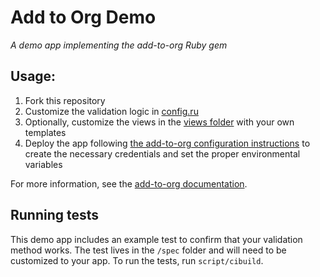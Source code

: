 # Add to Org Demo

*A demo app implementing the add-to-org Ruby gem*

## Usage:

1. Fork this repository
2. Customize the validation logic in [config.ru](config.ru)
3. Optionally, customize the views in the [views folder](views) with your own templates
4. Deploy the app following [the add-to-org configuration instructions](https://github.com/benbalter/add-to-org#setup) to create the necessary credentials and set the proper environmental variables

For more information, see the [add-to-org documentation](https://github.com/benbalter/add-to-org).

## Running tests

This demo app includes an example test to confirm that your validation method works. The test lives in the `/spec` folder and will need to be customized to your app. To run the tests, run `script/cibuild`.
